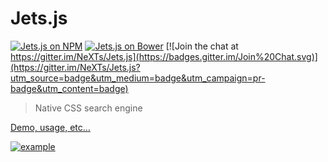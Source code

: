 # Jets.js
[![Jets.js on NPM](https://img.shields.io/npm/v/jets.svg)](https://www.npmjs.com/package/jets) 
[![Jets.js on Bower](https://img.shields.io/bower/v/jets.svg)](http://bower.io/search/?q=jets)
[![Join the chat at https://gitter.im/NeXTs/Jets.js](https://badges.gitter.im/Join%20Chat.svg)](https://gitter.im/NeXTs/Jets.js?utm_source=badge&utm_medium=badge&utm_campaign=pr-badge&utm_content=badge)

> Native CSS search engine

[Demo, usage, etc…](http://nexts.github.io/Jets.js/)

[![example](http://nexts.github.io/Jets.js/img/demo_hover.gif)](http://nexts.github.io/Jets.js/)
